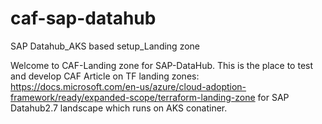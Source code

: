 # caf-sap-datahub
SAP Datahub_AKS based setup_Landing zone 

Welcome to CAF-Landing zone for SAP-DataHub. This is the place to test and develop CAF Article on TF landing zones: https://docs.microsoft.com/en-us/azure/cloud-adoption-framework/ready/expanded-scope/terraform-landing-zone for SAP Datahub2.7 landscape which runs on AKS conatiner. 

